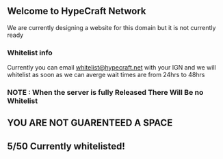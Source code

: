 ## Welcome to HypeCraft Network

We are currently designing a website for this domain but it is not currently ready


### Whitelist info

Currently you can email whitelist@hypecraft.net with your IGN and we will whitelist as soon as we can
averge wait times are from 24hrs to 48hrs

### NOTE : When the server is fully Released There Will Be no Whitelist

## YOU ARE NOT GUARENTEED A SPACE 
## 5/50 Currently whitelisted!
